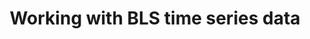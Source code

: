 ---
layout: manual-post
redirect_url: https://mcmaurer.github.io/manual_posts/2021-06-25-bls-time-series-r.html
title: Working with BLS time series data
excerpt: A short presentation for the BLS R Users Group
read_time: false
---